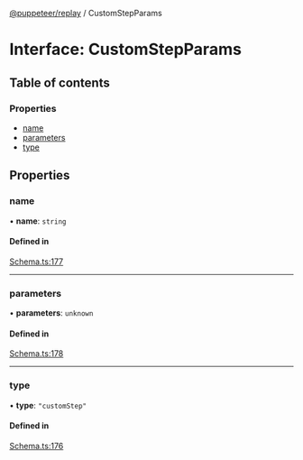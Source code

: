 [@puppeteer/replay](../README.md) / CustomStepParams

# Interface: CustomStepParams

## Table of contents

### Properties

- [name](CustomStepParams.md#name)
- [parameters](CustomStepParams.md#parameters)
- [type](CustomStepParams.md#type)

## Properties

### name

• **name**: `string`

#### Defined in

[Schema.ts:177](https://github.com/puppeteer/replay/blob/main/src/Schema.ts#L177)

---

### parameters

• **parameters**: `unknown`

#### Defined in

[Schema.ts:178](https://github.com/puppeteer/replay/blob/main/src/Schema.ts#L178)

---

### type

• **type**: `"customStep"`

#### Defined in

[Schema.ts:176](https://github.com/puppeteer/replay/blob/main/src/Schema.ts#L176)
